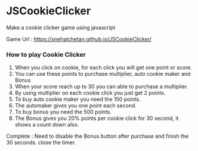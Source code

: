 # JSCookieClicker
Make  a cookie clicker game using javascript

Game Url : https://snehalchetan.github.io/JSCookieClicker/


### How to play Cookie Clicker
1. When you click on cookie, for each click you will get one point or score.
2. You can use these points to purchase multiplier, auto cookie maker and Bonus
3. When your score reach up to 30 you can able to purchase a multiplier.
4. By using multiplier on each cookie click you just get 2 points.
5. To buy auto cookie maker you need the 150 points.
6. The automaker gives you one point each second.
7. To buy bonus you need the 500 points.
8. The Bonus gives you 20% points per cookie click for 30 second, it shows a count down also.



Complete : 
Need to disable the Bonus button after purchase and finish the 30 seconds.
close the timer.

